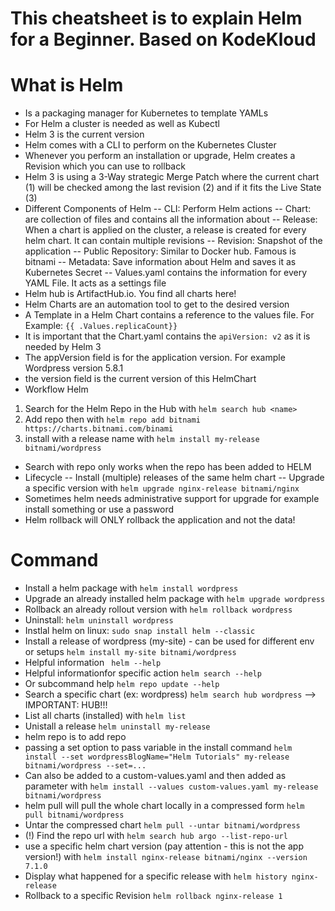 # This cheatsheet is to explain Helm for a Beginner. Based on KodeKloud


# What is Helm
- Is a packaging manager for Kubernetes to template YAMLs
- For Helm a cluster is needed as well as Kubectl
- Helm 3 is the current version
- Helm comes with a CLI to perform on the Kubernetes Cluster
- Whenever you perform an installation or upgrade, Helm creates a Revision which you can use to rollback
- Helm 3 is using a 3-Way strategic Merge Patch where the current chart (1) will be checked among the last revision (2) and if it fits the Live State (3)
- Different Components of Helm
-- CLI: Perform Helm actions
-- Chart: are collection of files and contains all the information about
-- Release: When a chart is applied on the cluster, a release is created for every helm chart. It can contain multiple revisions
-- Revision: Snapshot of the application
-- Public Repository: Similar to Docker hub. Famous is bitnami
-- Metadata: Save information about Helm and saves it as Kubernetes Secret
-- Values.yaml contains the information for every YAML File. It acts as a settings file
- Helm hub is ArtifactHub.io. You find all charts here!
- Helm Charts are an automation tool to get to the desired version
- A Template in a Helm Chart contains a reference to the values file. For Example: ```{{ .Values.replicaCount}}```
- It is important that the Chart.yaml contains the ```apiVersion: v2``` as it is needed by Helm 3
- The appVersion field is for the application version. For example Wordpress version 5.8.1
- the version field is the current version of this HelmChart
- Workflow Helm
1. Search for the Helm Repo in the Hub with ```helm search hub <name>```
2. Add repo then with ```helm repo add bitnami https://charts.bitnami.com/binami```
3. install with a release name with ```helm install my-release bitnami/wordpress```
- Search with repo only works when the repo has been added to HELM
- Lifecycle
-- Install (multiple) releases of the same helm chart
-- Upgrade a specific version with ```helm upgrade nginx-release bitnami/nginx```
- Sometimes helm needs administrative support for upgrade for example install something or use a password
- Helm rollback will ONLY rollback the application and not the data!


# Command
- Install a helm package with ```helm install wordpress```
- Upgrade an already installed helm package with ```helm upgrade wordpress```
- Rollback an already rollout version with ```helm rollback wordpress```
- Uninstall: ```helm uninstall wordpress```
- Instlal helm on linux:  ```sudo snap install helm --classic```
- Install a release of wordpress (my-site) - can be used for different env or setups ```helm install my-site bitnami/wordpress```
- Helpful information ``` helm --help```
- Helpful informationfor specific action ```helm search --help```
- Or subcommand help ```helm repo update --help```
- Search a specific chart (ex: wordpress) ```helm search hub wordpress``` --> IMPORTANT: HUB!!!
- List all charts (installed) with ```helm list```
- Unistall a release ```helm uninstall my-release```
- helm repo is to add repo 
- passing a set option to pass variable in the install command ```helm install --set wordpressBlogName="Helm Tutorials" my-release bitnami/wordpress --set=...```
- Can also be added to a custom-values.yaml and then added as parameter with ```helm install --values custom-values.yaml my-release bitnami/wordpress```
- helm pull will pull the whole chart locally in a compressed form ```helm pull bitnami/wordpress```
- Untar the compressed chart ```helm pull --untar bitnami/wordpress```
- (!) Find the repo url with ```helm search hub argo --list-repo-url```
- use a specific helm chart version (pay attention - this is not the app version!) with ```helm install nginx-release bitnami/nginx --version 7.1.0```
- Display what happened for a specific release with ```helm history nginx-release```
- Rollback to a specific Revision ```helm rollback nginx-release 1```





